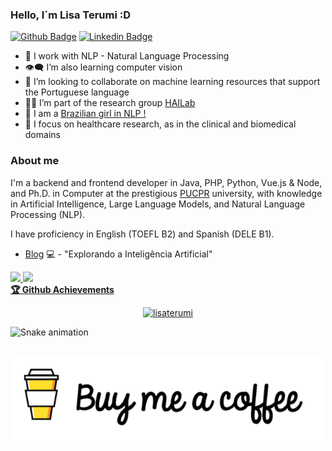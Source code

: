 ### Hello, I´m Lisa Terumi :D

<!--
**lisaterumi/lisaterumi** is a ✨ _special_ ✨ repository because its `README.md` (this file) appears on your GitHub profile.

https://gist.github.com/rxaviers/7360908

-->
[![Github Badge](https://img.shields.io/badge/-Github-000?style=flat-square&logo=Github&logoColor=white&link=https://github.com/lisaterumi)](https://github.com/lisaterumi/meus-projetos)
[![Linkedin Badge](https://img.shields.io/badge/-LinkedIn-blue?style=flat-square&logo=Linkedin&logoColor=white&link=https://www.linkedin.com/in/elisa-terumi-rubel-schneider/)](https://www.linkedin.com/in/elisa-terumi-rubel-schneider/)

- 🌱 I work with NLP - Natural Language Processing
- 👁️‍🗨️ I’m also learning computer vision
- 👯 I’m looking to collaborate on machine learning resources that support the Portuguese language
- 👩‍💻 I’m part of the research group [HAILab](https://github.com/HAILab-PUCPR) 
- :woman: I am a [Brazilian girl in NLP !](https://brasileiraspln.com/)
- 💙 I focus on healthcare research, as in the clinical and biomedical domains

### About me
I'm a backend and frontend developer in Java, PHP, Python, Vue.js & Node, and Ph.D. in Computer at the prestigious [PUCPR](https://www.pucpr.br/) university, with knowledge in Artificial Intelligence, Large Language Models, and Natural Language Processing (NLP).

I have proficiency in English (TOEFL B2) and Spanish (DELE B1).

- [Blog](https://elisaterumi.substack.com/) 💻 - "Explorando a Inteligência Artificial"

<div>
  <a href="https://github.com/lisaterumi">
  <img height="180em" src="https://github-readme-stats.vercel.app/api?username=lisaterumi&show_icons=true&theme=dark&include_all_commits=true&count_private=true"/>
  <img height="180em" src="https://github-readme-stats.vercel.app/api/top-langs/?username=lisaterumi&layout=compact&langs_count=7&theme=dark"/>
 <br />
  <b>🏆 Github Achievements</b>
 <br />   
<p align="center"> <a href="https://github.com/lisaterumi"><img src="https://github-profile-trophy.vercel.app/?username=lisaterumi&margin-w=5&theme=radical" alt="lisaterumi" /></a>
</div>
  
![Snake animation](https://github.com/lisaterumi/lisaterumi/blob/output/github-contribution-grid-snake.svg)

  <br />
<a href="https://www.buymeacoffee.com/lisaterumi"><img src="https://github.com/lisaterumi/lisaterumi/blob/main/bymeacoffe.png" alt="By me a coffe" width="500"/></a>
  

